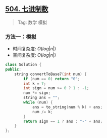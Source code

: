 ## [504. 七进制数](https://leetcode.cn/problems/base-7/description/)

> Tag: 数学 模拟

### 方法一：模拟
* 时间复杂度: ${O(log|n|)}$
* 空间复杂度: ${O(log|n|)}$
```cpp
class Solution {
public:
    string convertToBase7(int num) {
        if (num == 0) return "0";
        int k = 7;
        int sign = num >= 0 ? 1 : -1;
        num *= sign;
        string ans = "";
        while (num) {
            ans = to_string(num % k) + ans;
            num /= k;
        }
        return sign == 1 ? ans : "-" + ans;
    }
};
```